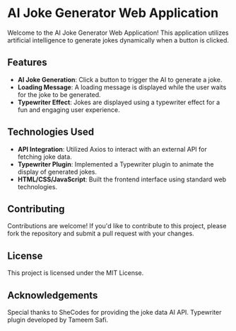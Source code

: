 # AI Joke Generator Web Application
Welcome to the AI Joke Generator Web Application! This application utilizes artificial intelligence to generate jokes dynamically when a button is clicked.

## Features
- **AI Joke Generation**: Click a button to trigger the AI to generate a joke.
- **Loading Message**: A loading message is displayed while the user waits for the joke to be generated.
- **Typewriter Effect**: Jokes are displayed using a typewriter effect for a fun and engaging user experience.

## Technologies Used
- **API Integration**: Utilized Axios to interact with an external API for fetching joke data.
- **Typewriter Plugin**: Implemented a Typewriter plugin to animate the display of generated jokes.
- **HTML/CSS/JavaScript**: Built the frontend interface using standard web technologies.

## Contributing
Contributions are welcome! If you'd like to contribute to this project, please fork the repository and submit a pull request with your changes.

## License
This project is licensed under the MIT License.

## Acknowledgements
Special thanks to SheCodes for providing the joke data AI API. 
Typewriter plugin developed by Tameem Safi.
